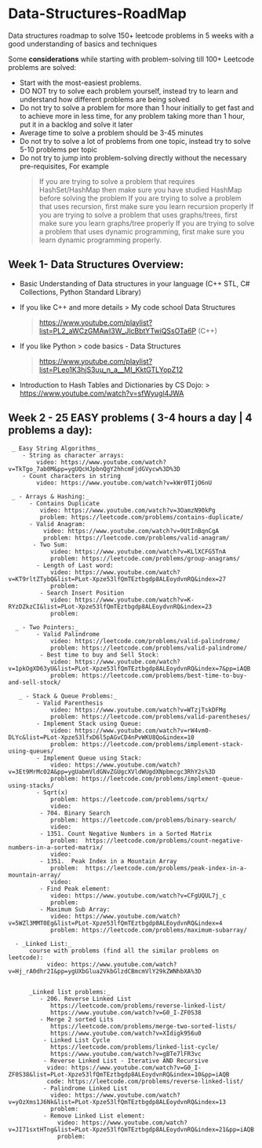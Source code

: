 # Data-Structures-RoadMap
Data structures roadmap to solve 150+ leetcode problems in 5 weeks with a good understanding of basics and techniques

Some **considerations** while starting with problem-solving till 100+ Leetcode problems are solved:

- Start with the most-easiest problems.
- DO NOT try to solve each problem yourself, instead try to learn and understand how different problems are being solved
- Do not try to solve a problem for more than 1 hour initially to get fast and to achieve more in less time, for any problem taking more than 1 hour, put it in a backlog and solve it later
- Average time to solve a problem should be 3-45 minutes
- Do not try to solve a lot of problems from one topic, instead try to solve 5-10 problems per topic
- Do not try to jump into problem-solving directly without the necessary pre-requisites, For example
  > If you are trying to solve a problem that requires HashSet/HashMap then make sure you have studied HashMap before solving the problem
  > If you are trying to solve a problem that uses recursion, first make sure you learn recursion properly
  > If you are trying to solve a problem that uses graphs/trees, first make sure you learn graphs/tree properly
  > If you are trying to solve a problem that uses dynamic programming, first make sure you learn dynamic programming properly.
  
## Week 1- Data Structures Overview:
 
- Basic Understanding of Data structures in your language (C++ STL, C# Collections, Python Standard Library)
- If you like C++ and more details > My code school Data Structures

    > https://www.youtube.com/playlist?list=PL2_aWCzGMAwI3W_JlcBbtYTwiQSsOTa6P (C++)
    
- If you like Python > code basics - Data Structures   

  > https://www.youtube.com/playlist?list=PLeo1K3hjS3uu_n_a__MI_KktGTLYopZ12
        
- Introduction to Hash Tables and Dictionaries by CS Dojo:
        > https://www.youtube.com/watch?v=sfWyugl4JWA   
        
## Week 2 - 25 EASY problems ( 3-4 hours a day | 4 problems a day):
    
     _ Easy String Algorithms_
        - String as character arrays:
            video: https://www.youtube.com/watch?v=TkTgo_7ab0M&pp=ygUQcHJpbnQgY2hhcmFjdGVycw%3D%3D
        - Count characters in string
            video: https://www.youtube.com/watch?v=kWr0TIjO6nU
    
     _ - Arrays & Hashing:_
          - Contains Duplicate
             video: https://www.youtube.com/watch?v=3OamzN90kPg
             problem: https://leetcode.com/problems/contains-duplicate/
          - Valid Anagram:
              video: https://www.youtube.com/watch?v=9UtInBqnCgA
              problem: https://leetcode.com/problems/valid-anagram/
           - Two Sum:
                video: https://www.youtube.com/watch?v=KLlXCFG5TnA
                problem: https://leetcode.com/problems/group-anagrams/
            - Length of Last word:
                video: https://www.youtube.com/watch?v=KT9rltZTybQ&list=PLot-Xpze53lfQmTEztbgdp8ALEoydvnRQ&index=27
                problem:
             - Search Insert Position
                video: https://www.youtube.com/watch?v=K-RYzDZkzCI&list=PLot-Xpze53lfQmTEztbgdp8ALEoydvnRQ&index=23
                problem: 
      
      _ - Two Pointers:_
            - Valid Palindrome
                video: https://leetcode.com/problems/valid-palindrome/         
                problem: https://leetcode.com/problems/valid-palindrome/
             - Best time to buy and Sell Stock:
                video: https://www.youtube.com/watch?v=1pkOgXD63yU&list=PLot-Xpze53lfQmTEztbgdp8ALEoydvnRQ&index=7&pp=iAQB
                problem: https://leetcode.com/problems/best-time-to-buy-and-sell-stock/
      
       _ - Stack & Queue Problems:_
            - Valid Parenthesis
                video: https://www.youtube.com/watch?v=WTzjTskDFMg
                problem: https://leetcode.com/problems/valid-parentheses/
            - Implement Stack using Queue:
                video: https://www.youtube.com/watch?v=rW4vm0-DLYc&list=PLot-Xpze53lfxD6l5pAGvCD4nPvWKU8Qo&index=10
                problem: https://leetcode.com/problems/implement-stack-using-queues/
            - Implement Queue using Stack:
                video: https://www.youtube.com/watch?v=3Et9MrMc02A&pp=ygUabmVldGNvZGUgcXVldWUgdXNpbmcgc3RhY2s%3D
                problem: https://leetcode.com/problems/implement-queue-using-stacks/
            - Sqrt(x)
                problem: https://leetcode.com/problems/sqrtx/
                video:
             - 704. Binary Search
                problem: https://leetcode.com/problems/binary-search/
                video:   
             - 1351. Count Negative Numbers in a Sorted Matrix
                problem:  https://leetcode.com/problems/count-negative-numbers-in-a-sorted-matrix/
                video: 
             - 1351.  Peak Index in a Mountain Array
                problem:  https://leetcode.com/problems/peak-index-in-a-mountain-array/
                video:
             - Find Peak element:
                video: https://www.youtube.com/watch?v=CFgUQUL7j_c   
                problem: 
             - Maximum Sub Array:
                video: https://www.youtube.com/watch?v=5WZl3MMT0Eg&list=PLot-Xpze53lfQmTEztbgdp8ALEoydvnRQ&index=4
                problem: https://leetcode.com/problems/maximum-subarray/
     
      - _Linked List:_
          course with problems (find all the similar problems on leetcode):
               video: https://www.youtube.com/watch?v=Hj_rA0dhr2I&pp=ygUXbGlua2VkbGlzdCBmcmVlY29kZWNhbXA%3D
      
          
          _Linked list problems:_
             - 206. Reverse Linked List
                https://leetcode.com/problems/reverse-linked-list/
                https://www.youtube.com/watch?v=G0_I-ZF0S38
             - Merge 2 sorted Lits
                https://leetcode.com/problems/merge-two-sorted-lists/
                https://www.youtube.com/watch?v=XIdigk956u0
              - Linked List Cycle
                https://leetcode.com/problems/linked-list-cycle/
                https://www.youtube.com/watch?v=gBTe7lFR3vc
              - Reverse Linked List - Iterative AND Recursive
               video: https://www.youtube.com/watch?v=G0_I-ZF0S38&list=PLot-Xpze53lfQmTEztbgdp8ALEoydvnRQ&index=10&pp=iAQB
               code: https://leetcode.com/problems/reverse-linked-list/
              - Palindrome Linked List 
                video: https://www.youtube.com/watch?v=yOzXms1J6Nk&list=PLot-Xpze53lfQmTEztbgdp8ALEoydvnRQ&index=13
                problem: 
              - Remove Linked List element:
                  video: https://www.youtube.com/watch?v=JI71sxtHTng&list=PLot-Xpze53lfQmTEztbgdp8ALEoydvnRQ&index=21&pp=iAQB
                  problem: 

